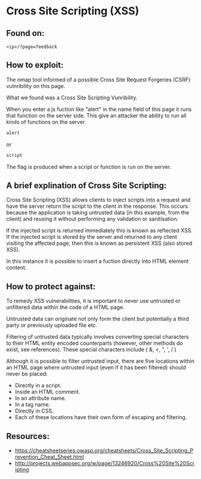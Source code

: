 # Cross Site Scripting (XSS)

## Found on:
```
<ip>/?page=feedback
```

## How to exploit:

The nmap tool informed of a possible Cross Site Request Forgeries (CSRF) vulnribility on this page.

What we found was a Cross Site Scripting Vunribility.

When you enter a js fuction like "alert" in the name field of this page it runs that function on the server side. This give an attacker the ability to run all kinds of functions on the server.

```bash
alert
```
or
```bash
script
```

The flag is produced when a script or function is run on the server.

## A brief explination of Cross Site Scripting:

Cross Site Scripting (XSS) allows clients to inject scripts into a request and have the server return the script to the client in the response. This occurs because the application is taking untrusted data (in this example, from the client) and reusing it without performing any validation or sanitisation.

If the injected script is returned immediately this is known as reflected XSS. If the injected script is stored by the server and returned to any client visiting the affected page, then this is known as persistent XSS (also stored XSS).

In this instance it is possible to insert a fuction directly into HTML element content.

## How to protect against:

To remedy XSS vulnerabilities, it is important to never use untrusted or unfiltered data within the code of a HTML page.

Untrusted data can originate not only form the client but potentially a third party or previously uploaded file etc.

Filtering of untrusted data typically involves converting special characters to their HTML entity encoded counterparts (however, other methods do exist, see references). These special characters include ( &, <, ", ', / )

Although it is possible to filter untrusted input, there are five locations within an HTML page where untrusted input (even if it has been filtered) should never be placed:

* Directly in a script.
* Inside an HTML comment.
* In an attribute name.
* In a tag name.
* Directly in CSS.
* Each of these locations have their own form of escaping and filtering.

## Resources:
* <https://cheatsheetseries.owasp.org/cheatsheets/Cross_Site_Scripting_Prevention_Cheat_Sheet.html>
* <http://projects.webappsec.org/w/page/13246920/Cross%20Site%20Scripting>